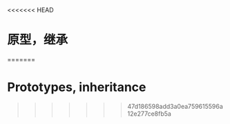 <<<<<<< HEAD
# 原型，继承
=======
# Prototypes, inheritance
>>>>>>> 47d186598add3a0ea759615596a12e277ce8fb5a
